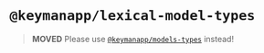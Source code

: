 # `@keymanapp/lexical-model-types`

> **MOVED** Please use [`@keymanapp/models-types`][0] instead!

[0]: https://www.npmjs.com/package/@keymanapp/models-types
